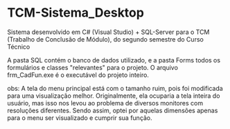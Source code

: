 # TCM-Sistema_Desktop
Sistema desenvolvido em C# (Visual Studio) + SQL-Server para o TCM (Trabalho de Conclusão de Módulo), do segundo semestre do Curso Técnico

A pasta SQL contém o banco de dados utilizado, e a pasta Forms todos os formulários e classes "relevantes" para o projeto.
O arquivo frm_CadFun.exe é o executável do projeto inteiro.

obs: A tela do menu principal está com o tamanho ruim, pois foi modificada para uma visualização melhor. Originalmente, ela ocuparia a tela inteira do usuário, mas isso nos levou ao problema de diversos monitores com resoluções diferentes. Sendo assim, optei por aquelas dimensões apenas para o menu ser visualizado e cumprir sua função.
